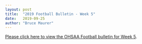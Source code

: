 ```yaml
---
layout: post
title:  "2019 Football Bulletin - Week 5"
date:   2019-09-25
author: "Bruce Maurer"
---
```


[Please click here to view the OHSAA Football bulletin for Week
5](https://storage.googleapis.com/ohsaa-websites/bulletins/2019/2019%20Week%205%20Bulletin.pdf).
